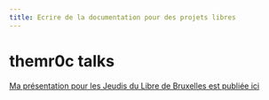 ```yaml
---
title: Ecrire de la documentation pour des projets libres
---
```


themr0c talks
=============

[Ma présentation pour les Jeudis du Libre de Bruxelles est publiée
ici](http://themr0c.github.com/themr0ctalks/2011-10-06-jeudisdulibre-bruxelles/)
